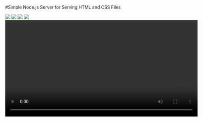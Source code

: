 #Simple Node.js Server for Serving HTML and CSS Files

<img src="https://github.com/user-attachments/assets/072a01f3-71e2-485f-8a98-41b4e43d861f"/>
<img src="https://github.com/user-attachments/assets/e57536be-7a2a-4da9-9abe-352c844c94c7"/>
<img src="https://github.com/user-attachments/assets/fd458ee0-3efb-4b5e-aeb9-008311d72460"/>
 <img src="https://github.com/user-attachments/assets/822a002a-3eb7-4a0a-9a5b-44c30a9bb370"/>
<video
  controls
  src="https://github.com/user-attachments/assets/d9f1c04a-251e-46ad-b72e-82c025e0aed4"
  width="620">
  Sorry, your browser doesn't support embedded videos, but don't worry, you can
  <a href="https://github.com/user-attachments/assets/d9f1c04a-251e-46ad-b72e-82c025e0aed4
">download it</a>
  and watch it with your favorite video player!
</video>




